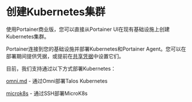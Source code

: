# 创建Kubernetes集群

使用Portainer商业版，您可以直接从Portainer UI在现有基础设施上创建Kubernetes集群。

Portainer连接到您的基础设施并部署Kubernetes和Portainer Agent。您可以在部署期间提供凭据，或提前在[共享凭据](../../../settings/credentials/)中设置它们。

目前，我们支持通过以下方式部署Kubernetes：

[omni.md](omni.md) - 通过Omni部署Talos Kubernetes

[microk8s](microk8s/) - 通过SSH部署MicroK8s
